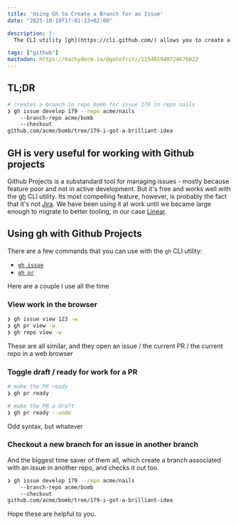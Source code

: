 ```yaml
---
title: 'Using Gh to Create a Branch for an Issue'
date: "2025-10-19T17:01:23+02:00"

description: |-
  The CLI utility [gh](https://cli.github.com/) allows you to create a branch associated with an issue, even if in another repository.

tags: ["github"]
mastodon: https://hachyderm.io/@gotofritz/115401940724676022
---
```


## TL;DR

```bash
# creates a branch in repo bomb for issue 170 in repo nails
❯ gh issue develop 179 --repo acme/nails
    --branch-repo acme/bomb
    --checkout
github.com/acme/bomb/tree/179-i-got-a-brilliant-idea
```

## GH is very useful for working with Github projects

Github Projects is a substandard tool for managing issues - mostly because feature poor and not in active development. But it's free and works well with the [gh](https://cli.github.com/) CLI utility. Its most compelling feature, however, is probably the fact that it's not [Jira](https://thenewstack.io/why-developers-hate-jira-and-what-atlassian-is-doing-about-it/). We have been using it at work until we became large enough to migrate to better tooling, in our case [Linear](https://linear.app/).

## Using gh with Github Projects

There are a few commands that you can use with the `gh` CLI utility:

- [`gh issue`](https://cli.github.com/manual/cli-issue)
- [`gh pr`](<https://cli.github>)

Here are a couple I use all the time

### View work in the browser

```bash
❯ gh issue view 123 -w
❯ gh pr view -w
❯ gh repo view -w
```

These are all similar, and they open an issue / the current PR / the current repo in a web browser

### Toggle draft / ready for work for a PR

```bash
# make the PR ready
❯ gh pr ready

# make the PR a draft
❯ gh pr ready --undo
```

Odd syntax, but whatever

### Checkout a new branch for an issue in another branch

And the biggest time saver of them all, which create a branch associated with an issue in another repo, and checks it out too.

```bash
❯ gh issue develop 179 --repo acme/nails
    --branch-repo acme/bomb
    --checkout
github.com/acme/bomb/tree/179-i-got-a-brilliant-idea
```

Hope these are helpful to you.
